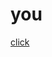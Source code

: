 # you
[click](https://cdn.discordapp.com/attachments/874303640469393479/901578586140573756/message.mp3)
